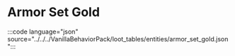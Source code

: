 # Armor Set Gold

:::code language="json" source="../../../VanillaBehaviorPack/loot_tables/entities/armor_set_gold.json":::